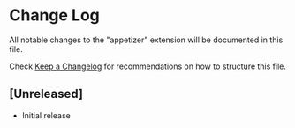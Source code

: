 # Change Log

All notable changes to the "appetizer" extension will be documented in this file.

Check [Keep a Changelog](http://keepachangelog.com/) for recommendations on how to structure this file.

## [Unreleased]

- Initial release